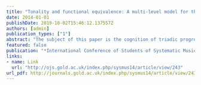 ```yaml
---
title: "Tonality and functional equivalence: A multi-level model for the cognition of triadic progressions in 19th century music"
date: 2014-01-01
publishDate: 2019-10-02T15:46:12.137557Z
authors: [admin]
publication_types: ["1"]
abstract: "The subject of this paper is the cognition of triadic progressions in 19th century tonal music. Music psychological research concerning the cognition of harmonic progressions mainly relies on diatonic music in which triads are easily relatable to a key. Triadic distance is therefore measured in terms of root relationships to the tonal center, the tonic (Krumhansl & Kessler, 1982). This conception is not directly applicable to chromatic music where musical coherence is not only obtained by common a key. Transformational music theory puts strong emphasis on voice-leading parsimony as a measure of distance. The most efficient transformations between major and minor triads are P (parallel), R (relative) and L (leading-tone exchange), which is also in accordance with empirical findings of diatonic triadic relatedness (Krumhansl, 1998). Notably, P and R generate an octatonic scale containing eight major and minor triads which are claimed to be functionally equivalent. Transformational analyses result in sequential patterns of triadic progressions and an overarching key is not required. Based on an extended notion of function and acknowledging that there are compelling arguments for both hierarchical and sequential representations of the cognition of harmonic progressions a multi-level model is proposed that combines both approaches, adopting features of the generative model by Rohrmeier (2011). The two main components of the model are the concept of functional equivalence and the distinction between the hierarchic-syntactic cognition of functional progressions and the schematic cognition of functional values."
featured: false
publication: "*International Conference of Students of Systematic Musicology - Proceedings*"
links:
- name: Link
  url: "http://ojs.gold.ac.uk/index.php/sysmus14/article/view/243"
url_pdf: http://journals.gold.ac.uk/index.php/sysmus14/article/view/243/257
---
```

